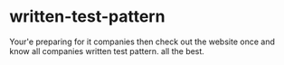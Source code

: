 # written-test-pattern
Your'e preparing for it companies then check out the website once and know all companies written test pattern.
all the best.
